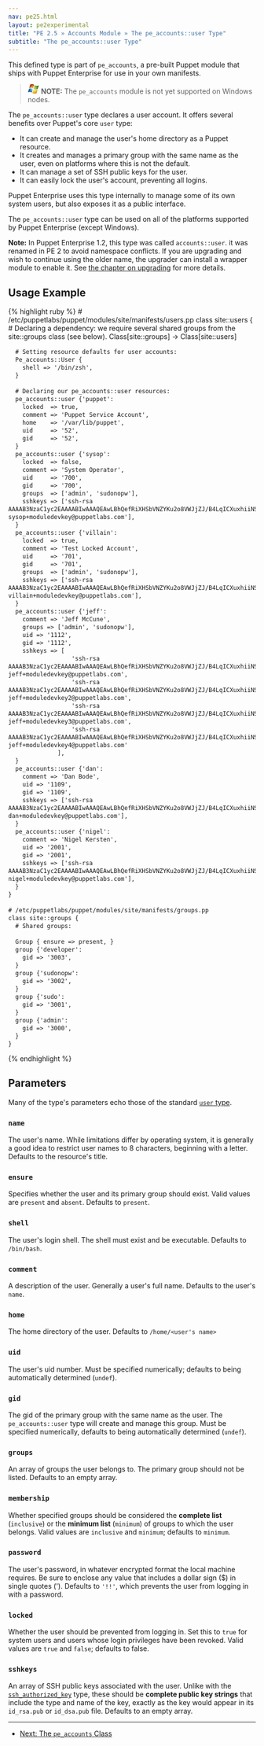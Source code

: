 ```yaml
---
nav: pe25.html
layout: pe2experimental
title: "PE 2.5 » Accounts Module » The pe_accounts::user Type"
subtitle: "The pe_accounts::user Type"
---
```


This defined type is part of `pe_accounts`, a pre-built Puppet module that ships with Puppet Enterprise for use in your own manifests.

> ![windows-only](./images/windows-logo-small.jpg) **NOTE:** The `pe_accounts` module is not yet supported on Windows nodes.

The `pe_accounts::user` type declares a user account. It offers several benefits over Puppet's core `user` type: 

* It can create and manage the user's home directory as a Puppet resource.
* It creates and manages a primary group with the same name as the user, even on platforms where this is not the default.
* It can manage a set of SSH public keys for the user.
* It can easily lock the user's account, preventing all logins.

Puppet Enterprise uses this type internally to manage some of its own system users, but also exposes it as a public interface. 

The `pe_accounts::user` type can be used on all of the platforms supported by Puppet Enterprise (except Windows).

**Note:** In Puppet Enterprise 1.2, this type was called `accounts::user`. it was renamed in PE 2 to avoid namespace conflicts. If you are upgrading and wish to continue using the older name, the upgrader can install a wrapper module to enable it. See [the chapter on upgrading](./install_upgrading.html) for more details. 

## Usage Example

{% highlight ruby %}
    # /etc/puppetlabs/puppet/modules/site/manifests/users.pp
    class site::users {
      # Declaring a dependency: we require several shared groups from the site::groups class (see below).
      Class[site::groups] -> Class[site::users]
      
      # Setting resource defaults for user accounts: 
      Pe_accounts::User {
        shell => '/bin/zsh',
      }
      
      # Declaring our pe_accounts::user resources:
      pe_accounts::user {'puppet':
        locked  => true,
        comment => 'Puppet Service Account',
        home    => '/var/lib/puppet',
        uid     => '52',
        gid     => '52',
      }
      pe_accounts::user {'sysop':
        locked  => false,
        comment => 'System Operator',
        uid     => '700',
        gid     => '700',
        groups  => ['admin', 'sudonopw'],
        sshkeys => ['ssh-rsa AAAAB3NzaC1yc2EAAAABIwAAAQEAwLBhQefRiXHSbVNZYKu2o8VWJjZJ/B4LqICXuxhiiNSCmL8j+5zE/VLPIMeDqNQt8LjKJVOQGZtNutW4OhsLKxdgjzlYnfTsQHp8+JMAOFE3BD1spVnGdmJ33JdMsQ/fjrVMacaHyHK0jW4pHDeUU3kRgaGHtX4TnC0A175BNTH9yJliDvddRzdKR4WtokNzqJU3VPtHaGmJfXEYSfun/wFfc46+hP6u0WcSS7jZ2WElBZ7gNO4u2Z+eJjFWS9rjQ/gNE8HHlvmN0IUuvdpKdBlJjzSiKZR+r/Bo9ujQmGY4cmvlvgmcdajM/X1TqP6p3OuouAk5QSPUlDRV91oEHw== sysop+moduledevkey@puppetlabs.com'],
      }
      pe_accounts::user {'villain':
        locked  => true,
        comment => 'Test Locked Account',
        uid     => '701',
        gid     => '701',
        groups  => ['admin', 'sudonopw'],
        sshkeys => ['ssh-rsa AAAAB3NzaC1yc2EAAAABIwAAAQEAwLBhQefRiXHSbVNZYKu2o8VWJjZJ/B4LqICXuxhiiNSCmL8j+5zE/VLPIMeDqNQt8LjKJVOQGZtNutW4OhsLKxdgjzlYnfTsQHp8+JMAOFE3BD1spVnGdmJ33JdMsQ/fjrVMacaHyHK0jW4pHDeUU3kRgaGHtX4TnC0A175BNTH9yJliDvddRzdKR4WtokNzqJU3VPtHaGmJfXEYSfun/wFfc46+hP6u0WcSS7jZ2WElBZ7gNO4u2Z+eJjFWS9rjQ/gNE8HHlvmN0IUuvdpKdBlJjzSiKZR+r/Bo9ujQmGY4cmvlvgmcdajM/X1TqP6p3OuouAk5QSPUlDRV91oEHw== villain+moduledevkey@puppetlabs.com'],
      }
      pe_accounts::user {'jeff':
        comment => 'Jeff McCune',
        groups => ['admin', 'sudonopw'],
        uid => '1112',
        gid => '1112',
        sshkeys => [
                      'ssh-rsa AAAAB3NzaC1yc2EAAAABIwAAAQEAwLBhQefRiXHSbVNZYKu2o8VWJjZJ/B4LqICXuxhiiNSCmL8j+5zE/VLPIMeDqNQt8LjKJVOQGZtNutW4OhsLKxdgjzlYnfTsQHp8+JMAOFE3BD1spVnGdmJ33JdMsQ/fjrVMacaHyHK0jW4pHDeUU3kRgaGHtX4TnC0A175BNTH9yJliDvddRzdKR4WtokNzqJU3VPtHaGmJfXEYSfun/wFfc46+hP6u0WcSS7jZ2WElBZ7gNO4u2Z+eJjFWS9rjQ/gNE8HHlvmN0IUuvdpKdBlJjzSiKZR+r/Bo9ujQmGY4cmvlvgmcdajM/X1TqP6p3OuouAk5QSPUlDRV91oEHw== jeff+moduledevkey@puppetlabs.com',
                      'ssh-rsa AAAAB3NzaC1yc2EAAAABIwAAAQEAwLBhQefRiXHSbVNZYKu2o8VWJjZJ/B4LqICXuxhiiNSCmL8j+5zE/VLPIMeDqNQt8LjKJVOQGZtNutW4OhsLKxdgjzlYnfTsQHp8+JMAOFE3BD1spVnGdmJ33JdMsQ/fjrVMacaHyHK0jW4pHDeUU3kRgaGHtX4TnC0A175BNTH9yJliDvddRzdKR4WtokNzqJU3VPtHaGmJfXEYSfun/wFfc46+hP6u0WcSS7jZ2WElBZ7gNO4u2Z+eJjFWS9rjQ/gNE8HHlvmN0IUuvdpKdBlJjzSiKZR+r/Bo9ujQmGY4cmvlvgmcdajM/X1TqP6p3OuouAk5QSPUlDRV91oEHw== jeff+moduledevkey2@puppetlabs.com',
                      'ssh-rsa AAAAB3NzaC1yc2EAAAABIwAAAQEAwLBhQefRiXHSbVNZYKu2o8VWJjZJ/B4LqICXuxhiiNSCmL8j+5zE/VLPIMeDqNQt8LjKJVOQGZtNutW4OhsLKxdgjzlYnfTsQHp8+JMAOFE3BD1spVnGdmJ33JdMsQ/fjrVMacaHyHK0jW4pHDeUU3kRgaGHtX4TnC0A175BNTH9yJliDvddRzdKR4WtokNzqJU3VPtHaGmJfXEYSfun/wFfc46+hP6u0WcSS7jZ2WElBZ7gNO4u2Z+eJjFWS9rjQ/gNE8HHlvmN0IUuvdpKdBlJjzSiKZR+r/Bo9ujQmGY4cmvlvgmcdajM/X1TqP6p3OuouAk5QSPUlDRV91oEHw== jeff+moduledevkey3@puppetlabs.com',
                      'ssh-rsa AAAAB3NzaC1yc2EAAAABIwAAAQEAwLBhQefRiXHSbVNZYKu2o8VWJjZJ/B4LqICXuxhiiNSCmL8j+5zE/VLPIMeDqNQt8LjKJVOQGZtNutW4OhsLKxdgjzlYnfTsQHp8+JMAOFE3BD1spVnGdmJ33JdMsQ/fjrVMacaHyHK0jW4pHDeUU3kRgaGHtX4TnC0A175BNTH9yJliDvddRzdKR4WtokNzqJU3VPtHaGmJfXEYSfun/wFfc46+hP6u0WcSS7jZ2WElBZ7gNO4u2Z+eJjFWS9rjQ/gNE8HHlvmN0IUuvdpKdBlJjzSiKZR+r/Bo9ujQmGY4cmvlvgmcdajM/X1TqP6p3OuouAk5QSPUlDRV91oEHw== jeff+moduledevkey4@puppetlabs.com'
                  ],
      }
      pe_accounts::user {'dan':
        comment => 'Dan Bode',
        uid => '1109',
        gid => '1109',
        sshkeys => ['ssh-rsa AAAAB3NzaC1yc2EAAAABIwAAAQEAwLBhQefRiXHSbVNZYKu2o8VWJjZJ/B4LqICXuxhiiNSCmL8j+5zE/VLPIMeDqNQt8LjKJVOQGZtNutW4OhsLKxdgjzlYnfTsQHp8+JMAOFE3BD1spVnGdmJ33JdMsQ/fjrVMacaHyHK0jW4pHDeUU3kRgaGHtX4TnC0A175BNTH9yJliDvddRzdKR4WtokNzqJU3VPtHaGmJfXEYSfun/wFfc46+hP6u0WcSS7jZ2WElBZ7gNO4u2Z+eJjFWS9rjQ/gNE8HHlvmN0IUuvdpKdBlJjzSiKZR+r/Bo9ujQmGY4cmvlvgmcdajM/X1TqP6p3OuouAk5QSPUlDRV91oEHw== dan+moduledevkey@puppetlabs.com'],
      }
      pe_accounts::user {'nigel':
        comment => 'Nigel Kersten',
        uid => '2001',
        gid => '2001',
        sshkeys => ['ssh-rsa AAAAB3NzaC1yc2EAAAABIwAAAQEAwLBhQefRiXHSbVNZYKu2o8VWJjZJ/B4LqICXuxhiiNSCmL8j+5zE/VLPIMeDqNQt8LjKJVOQGZtNutW4OhsLKxdgjzlYnfTsQHp8+JMAOFE3BD1spVnGdmJ33JdMsQ/fjrVMacaHyHK0jW4pHDeUU3kRgaGHtX4TnC0A175BNTH9yJliDvddRzdKR4WtokNzqJU3VPtHaGmJfXEYSfun/wFfc46+hP6u0WcSS7jZ2WElBZ7gNO4u2Z+eJjFWS9rjQ/gNE8HHlvmN0IUuvdpKdBlJjzSiKZR+r/Bo9ujQmGY4cmvlvgmcdajM/X1TqP6p3OuouAk5QSPUlDRV91oEHw== nigel+moduledevkey@puppetlabs.com'],
      }
    }
    
    # /etc/puppetlabs/puppet/modules/site/manifests/groups.pp
    class site::groups {
      # Shared groups:

      Group { ensure => present, }
      group {'developer':
        gid => '3003',
      }
      group {'sudonopw':
        gid => '3002',
      }
      group {'sudo':
        gid => '3001',
      }
      group {'admin':
        gid => '3000',
      }
    }
{% endhighlight %}


## Parameters

Many of the type's parameters echo those of the standard [`user` type](/references/2.7.6/type.html#user).

### `name`

The user's name.  While limitations differ by operating system, it is generally a good idea to restrict user names to 8 characters, beginning with a letter. Defaults to the resource's title.

### `ensure`

Specifies whether the user and its primary group should exist.  Valid values are `present` and `absent`. Defaults to `present`.

### `shell`

The user's login shell.  The shell must exist and be executable. Defaults to `/bin/bash`.

### `comment`

A description of the user.  Generally a user's full name. Defaults to the user's `name`.

### `home`

The home directory of the user. Defaults to `/home/<user's name>`

### `uid`

The user's uid number.  Must be specified numerically; defaults to being automatically determined (`undef`).

### `gid`

The gid of the primary group with the same name as the user. The `pe_accounts::user` type will create and manage this group. Must be specified numerically, defaults to being automatically determined (`undef`). 

### `groups`

An array of groups the user belongs to.  The primary group should not be listed. Defaults to an empty array.

### `membership`

Whether specified groups should be considered the **complete list** (`inclusive`) or the **minimum list** (`minimum`) of groups to which the user belongs.  Valid values are `inclusive` and `minimum`; defaults to `minimum`.

### `password`

The user's password, in whatever encrypted format the local machine requires. Be sure to enclose any value that includes a dollar sign ($) in single quotes ('). Defaults to `'!!'`, which prevents the user from logging in with a password.

### `locked`

Whether the user should be prevented from logging in. Set this to `true` for system users and users whose login privileges have been revoked. Valid values are `true` and `false`; defaults to false. 

### `sshkeys`

An array of SSH public keys associated with the user. Unlike with the [`ssh_authorized_key`](/references/2.6.9/type.html#sshauthorizedkey) type, these should be **complete public key strings** that include the type and name of the key, exactly as the key would appear in its `id_rsa.pub` or `id_dsa.pub` file. Defaults to an empty array.



* * * 

- [Next: The `pe_accounts` Class](./accounts_class.html)
